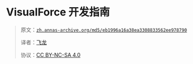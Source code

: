 # VisualForce 开发指南

> 原文：[`zh.annas-archive.org/md5/eb1996a16a38ea3308833562ee978790`](https://zh.annas-archive.org/md5/eb1996a16a38ea3308833562ee978790)
> 
> 译者：[飞龙](https://github.com/wizardforcel)
> 
> 协议：[CC BY-NC-SA 4.0](http://creativecommons.org/licenses/by-nc-sa/4.0/)
